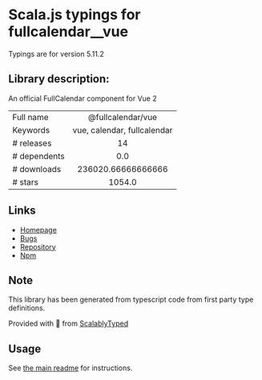 
# Scala.js typings for fullcalendar__vue

Typings are for version 5.11.2

## Library description:
An official FullCalendar component for Vue 2

|                    |                 |
| ------------------ | :-------------: |
| Full name          | @fullcalendar/vue |
| Keywords           | vue, calendar, fullcalendar |
| # releases         | 14 |
| # dependents       | 0.0 |
| # downloads        | 236020.66666666666 |
| # stars            | 1054.0 |

## Links
- [Homepage](https://github.com/fullcalendar/fullcalendar-vue#readme)
- [Bugs](https://github.com/fullcalendar/fullcalendar-vue/issues)
- [Repository](https://github.com/fullcalendar/fullcalendar-vue)
- [Npm](https://www.npmjs.com/package/%40fullcalendar%2Fvue)
    


## Note
This library has been generated from typescript code from first party type definitions.

Provided with :purple_heart: from [ScalablyTyped](https://github.com/oyvindberg/ScalablyTyped)

## Usage
See [the main readme](../../readme.md) for instructions.


